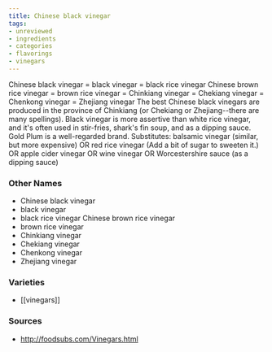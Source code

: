 ```yaml
---
title: Chinese black vinegar
tags:
- unreviewed
- ingredients
- categories
- flavorings
- vinegars
---
```

Chinese black vinegar = black vinegar = black rice vinegar Chinese brown rice vinegar = brown rice vinegar = Chinkiang vinegar = Chekiang vinegar = Chenkong vinegar = Zhejiang vinegar The best Chinese black vinegars are produced in the province of Chinkiang (or Chekiang or Zhejiang--there are many spellings). Black vinegar is more assertive than white rice vinegar, and it's often used in stir-fries, shark's fin soup, and as a dipping sauce. Gold Plum is a well-regarded brand. Substitutes: balsamic vinegar (similar, but more expensive) OR red rice vinegar (Add a bit of sugar to sweeten it.) OR apple cider vinegar OR wine vinegar OR Worcestershire sauce (as a dipping sauce)

### Other Names

* Chinese black vinegar
* black vinegar
* black rice vinegar Chinese brown rice vinegar
* brown rice vinegar
* Chinkiang vinegar
* Chekiang vinegar
* Chenkong vinegar
* Zhejiang vinegar

### Varieties

* [[vinegars]]

### Sources
* http://foodsubs.com/Vinegars.html
